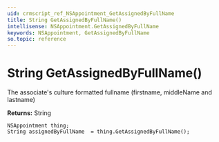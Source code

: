 ```yaml
---
uid: crmscript_ref_NSAppointment_GetAssignedByFullName
title: String GetAssignedByFullName()
intellisense: NSAppointment.GetAssignedByFullName
keywords: NSAppointment, GetAssignedByFullName
so.topic: reference
---
```


# String GetAssignedByFullName()

The associate's culture formatted fullname (firstname, middleName and lastname)

**Returns:** String

```crmscript
NSAppointment thing;
String assignedByFullName  = thing.GetAssignedByFullName();
```

